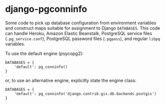 # django-pgconninfo

Some code to pick up database configuration from environment variables and
construct maps suitable for assignment to Django `DATABASES`. This code can
handle Heroku, Amazon Elastic Beanstalk, PostgreSQL service files
(`.pg_service.conf`), PostgreSQL password files (`.pgpass`), and regular `libpq`
variables.

To use the default engine (psycopg2):

    DATABASES = {
        'default': pg_conninfo()
    }

or, to use an alternative engine, explicitly state the engine class:

    DATABASES = {
        'default': pg_conninfo('django.contrib.gis.db.backends.postgis')
    }
